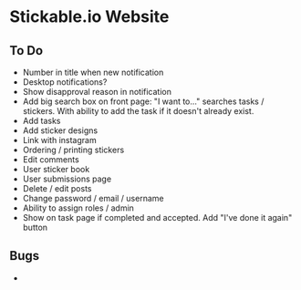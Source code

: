 # Stickable.io Website

## To Do
* Number in title when new notification
* Desktop notifications?
* Show disapproval reason in notification
* Add big search box on front page: "I want to..." searches tasks / stickers. With ability to add the task if it doesn't already exist.
* Add tasks
* Add sticker designs
* Link with instagram
* Ordering / printing stickers
* Edit comments
* User sticker book
* User submissions page
* Delete / edit posts
* Change password / email / username
* Ability to assign roles / admin
* Show on task page if completed and accepted. Add "I've done it again" button

## Bugs
*
